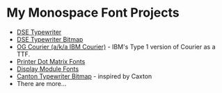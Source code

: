 # My Monospace Font Projects

-   [DSE Typewriter](https://github.com/dse/dse-typewriter-font)
-   [DSE Typewriter Bitmap](https://github.com/dse/dse-typewriter-bitmap-font)
-   [OG Courier (a/k/a IBM Courier)](https://github.com/dse/font-og-courier) - IBM's Type 1 version of Courier as a TTF.
-   [Printer Dot Matrix Fonts](https://github.com/dse/printer-dot-matrix-fonts)
-   [Display Module Fonts](https://github.com/dse/display-module-fonts)
-   [Canton Typewriter Bitmap](https://github.com/dse/font-canton-typewriter-bitmap) - inspired by Caxton
-   There are more...

<!-- ** For Emacs ** -->
<!-- Local Variables: -->
<!-- fill-column: 132 -->
<!-- End: -->
